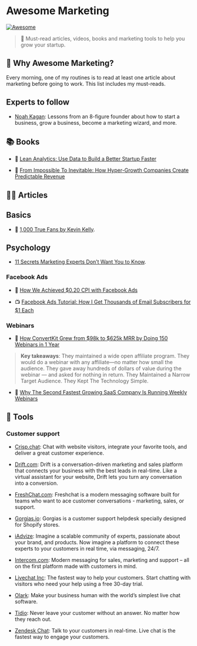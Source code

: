 # Awesome Marketing

[![Awesome](https://awesome.re/badge.svg)](https://awesome.re)

> 🌟 Must-read articles, videos, books and marketing tools to help you grow your startup.


## 🤔 Why Awesome Marketing?

Every morning, one of my routines is to read at least one article about marketing before going to work. This list includes my must-reads.

## Experts to follow

* [Noah Kagan](https://www.youtube.com/channel/UCF2v8v8te3_u4xhIQ8tGy1g): Lessons from an 8-figure founder about how to start a business, grow a business, become a marketing wizard, and more.


## 📚 Books

* 📖 [Lean Analytics: Use Data to Build a Better Startup Faster](https://www.amazon.com/Lean-Analytics-Better-Startup-Faster/dp/1449335675)

* 📖 [From Impossible To Inevitable: How Hyper-Growth Companies Create Predictable Revenue](https://www.amazon.com/Impossible-Inevitable-Hyper-Growth-Companies-Predictable/dp/1536692700)


## 👨‍💻 Articles

## Basics

* 📝 [1,000 True Fans by Kevin Kelly](http://kk.org/thetechnium/1000-true-fans/).


## Psychology

* [11 Secrets Marketing Experts Don’t Want You to Know](https://brightside.me/wonder-curiosities/11-secrets-marketing-experts-dont-want-you-to-know-330310/).


### Facebook Ads

* 📝 [How We Achieved $0.20 CPI with Facebook Ads](https://medium.com/@thomasjacquesson/how-we-achieved-0-20-cpi-with-facebook-ads-369619d1f7e5)

* 📺 [Facebook Ads Tutorial: How I Get Thousands of Email Subscribers for $1 Each](https://www.youtube.com/watch?v=VQw5Cbvf884)


### Webinars

* 📝 [How ConvertKit Grew from $98k to $625k MRR by Doing 150 Webinars in 1 Year](https://blog.leadfeeder.com/webinar-marketing)

> **Key takeaways**: They maintained a wide open affiliate program. They would do a webinar with any affiliate—no matter how small the audience. They gave away hundreds of dollars of value during the webinar — and asked for nothing in return. They Maintained a Narrow Target Audience. They Kept The Technology Simple.

* 📝 [Why The Second Fastest Growing SaaS Company Is Running Weekly Webinars](https://learn.demio.com/intercom/)


## 🔧 Tools

### Customer support

* [Crisp.chat](https://crisp.chat/en/): Chat with website visitors, integrate your favorite tools, and deliver a great customer experience.

* [Drift.com](https://www.drift.com/): Drift is a conversation-driven marketing and sales platform that connects your business with the best leads in real-time. Like a virtual assistant for your website, Drift lets you turn any conversation into a conversion.

* [FreshChat.com](https://www.freshworks.com/live-chat-software/): Freshchat is a modern messaging software built for teams who want to ace customer conversations - marketing, sales, or support.

* [Gorgias.io](https://gorgias.io/): Gorgias is a customer support helpdesk
specially designed for Shopify stores.

* [iAdvize](https://www.iadvize.com/en/): Imagine a scalable community of experts, passionate about your brand, and products. Now imagine a platform to connect these experts to your customers in real time, via messaging, 24/7.

* [Intercom.com](https://www.intercom.com/): Modern messaging for sales, marketing and support – all on the first platform made with customers in mind.

* [Livechat Inc](https://www.livechatinc.com/): The fastest way to help your customers. Start chatting with visitors who need your help using a free 30-day trial.

* [Olark](https://www.olark.com/): Make your business human with the world’s simplest live chat software.

* [Tidio](https://www.tidiochat.com/): Never leave your customer without an answer. No matter how they reach out.

* [Zendesk Chat](https://zopim.com/): Talk to your customers in real-time. Live chat is the fastest way to engage your customers.
